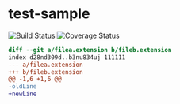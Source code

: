 # test-sample

[![Build Status][travis-image]][travis-url]
[![Coverage Status][coveralls-image]][coveralls-url]

[travis-image]: https://travis-ci.org/why520crazy/test-sample.svg?branch=master
[travis-url]: https://travis-ci.org/why520crazy/test-sample
[coveralls-image]: https://coveralls.io/repos/github/why520crazy/test-sample/badge.svg
[coveralls-url]: https://coveralls.io/github/why520crazy/test-sample


``` diff
diff --git a/filea.extension b/fileb.extension
index d28nd309d..b3nu834uj 111111
--- a/filea.extension
+++ b/fileb.extension
@@ -1,6 +1,6 @@
-oldLine
+newLine

```
